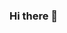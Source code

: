 ### Hi there 👋

<!--
**jojo7533/jojo7533** is a ✨ _special_ ✨ repository because its `README.md` (this file) appears on your GitHub 
